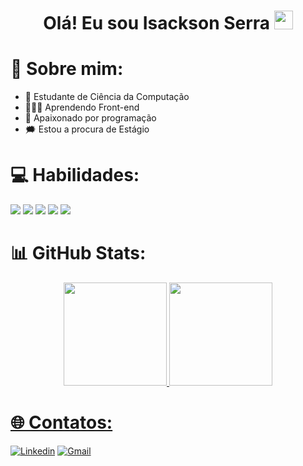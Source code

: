 <h1 align="center">Olá! Eu sou Isackson Serra  <img src="https://raw.githubusercontent.com/kaueMarques/kaueMarques/master/hi.gif" width="30px"/></h1>

# 💫 Sobre mim:
 - 🔭 Estudante de Ciência da Computação
 - 👩🏽‍💻 Aprendendo Front-end
 - 🔮 Apaixonado por programação
 - 🗯️ Estou a procura de Estágio

# 💻 Habilidades:
<div style="display: inline_block"<br />
  <img src="https://img.shields.io/badge/HTML5-E34F26?style=for-the-badge&logo=html5&logoColor=white" />
  <img src="https://img.shields.io/badge/CSS3-1572B6?style=for-the-badge&logo=css3&logoColor=white" />
  <img src="https://img.shields.io/badge/JavaScript-F7DF1E?style=for-the-badge&logo=javascript&logoColor=black" />
  <img src="https://img.shields.io/badge/React-20232A?style=for-the-badge&logo=react&logoColor=61DAFB" />
  <img src="https://img.shields.io/badge/Python-14354C?style=for-the-badge&logo=python&logoColor=white" />
</div>

# 📊 GitHub Stats:
<div align="center" style="display: inline_block">
  <a href="https://github.com/IsackScript">
  <img height="165em"  src="https://github-readme-stats.vercel.app/api?username=IsackScript&show_icons=true&theme=gruvbox&include_all_commits=true&count_private=true"/>
  <img height="165em"  src="https://github-readme-stats.vercel.app/api/top-langs/?username=IsackScript&layout=compact&langs_count=7&theme=gruvbox"/>
</div>

# 🌐 Contatos:
[![Linkedin](https://img.shields.io/badge/LinkedIn-0077B5?style=for-the-badge&logo=linkedin&logoColor=white)](https://www.linkedin.com/in/isackson-serra-35009a31a/)
[![Gmail](https://img.shields.io/badge/Gmail-D14836?style=for-the-badge&logo=gmail&logoColor=white)](mailto:isacksonserra61@gmail.com)

